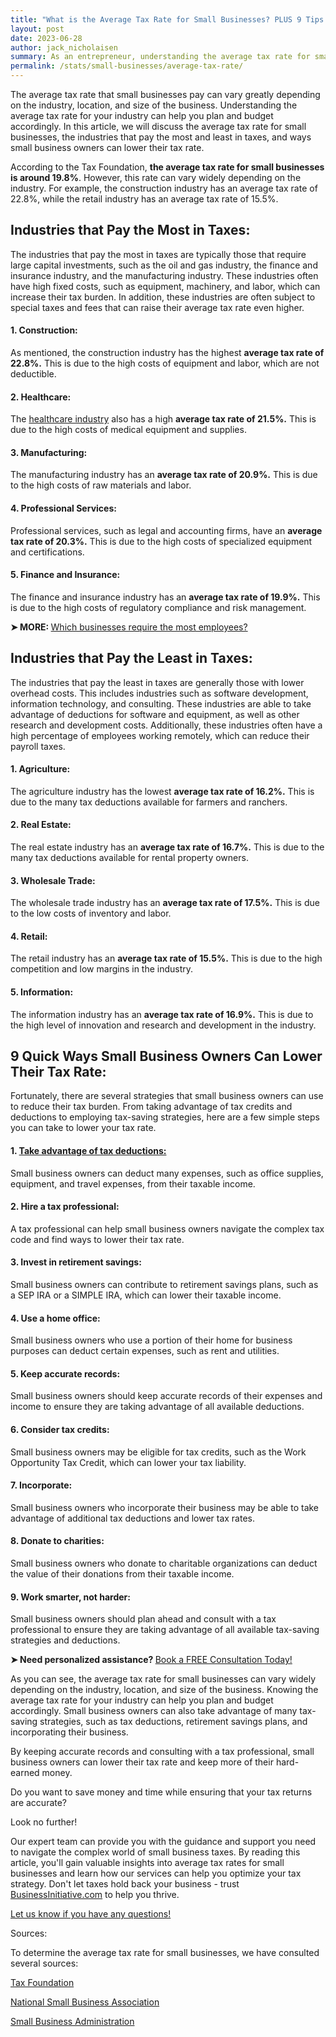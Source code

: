 ```yaml
---
title: "What is the Average Tax Rate for Small Businesses? PLUS 9 Tips to Lower it"
layout: post
date: 2023-06-28
author: jack_nicholaisen
summary: As an entrepreneur, understanding the average tax rate for small businesses is crucial to your success. This article provides valuable information on how taxes affect small businesses and what you can do to stay ahead of the game. By reading this article, you'll be able to make informed decisions about your business finances and avoid costly mistakes come tax season.
permalink: /stats/small-businesses/average-tax-rate/
---
```


The average tax rate that small businesses pay can vary greatly depending on the industry, location, and size of the business. Understanding the average tax rate for your industry can help you plan and budget accordingly. In this article, we will discuss the average tax rate for small businesses, the industries that pay the most and least in taxes, and ways small business owners can lower their tax rate.

According to the Tax Foundation, **the average tax rate for small businesses is around 19.8%**. However, this rate can vary widely depending on the industry. For example, the construction industry has an average tax rate of 22.8%, while the retail industry has an average tax rate of 15.5%.

## Industries that Pay the Most in Taxes:

The industries that pay the most in taxes are typically those that require large capital investments, such as the oil and gas industry, the finance and insurance industry, and the manufacturing industry. These industries often have high fixed costs, such as equipment, machinery, and labor, which can increase their tax burden. In addition, these industries are often subject to special taxes and fees that can raise their average tax rate even higher.

#### 1.  Construction: 
As mentioned, the construction industry has the highest **average tax rate of 22.8%.** This is due to the high costs of equipment and labor, which are not deductible.

#### 2.  Healthcare:
The [healthcare industry](https://www.businessinitiative.org/lets-meet-the-bad-actors-of-healthcare-reform/) also has a high **average tax rate of 21.5%.** This is due to the high costs of medical equipment and supplies.

#### 3.  Manufacturing:
The manufacturing industry has an **average tax rate of 20.9%.** This is due to the high costs of raw materials and labor.

#### 4.  Professional Services:
Professional services, such as legal and accounting firms, have an **average tax rate of 20.3%.** This is due to the high costs of specialized equipment and certifications.

#### 5.  Finance and Insurance:
The finance and insurance industry has an **average tax rate of 19.9%.** This is due to the high costs of regulatory compliance and risk management.

<p><b>➤ MORE: </b> <a href="https://www.businessinitiative.org/stats/number-of-employees-in-a-small-business/">Which businesses require the most employees?</a></p>

## Industries that Pay the Least in Taxes:

The industries that pay the least in taxes are generally those with lower overhead costs. This includes industries such as software development, information technology, and consulting. These industries are able to take advantage of deductions for software and equipment, as well as other research and development costs. Additionally, these industries often have a high percentage of employees working remotely, which can reduce their payroll taxes.

#### 1.  Agriculture:
The agriculture industry has the lowest **average tax rate of 16.2%.** This is due to the many tax deductions available for farmers and ranchers.

#### 2.  Real Estate:
The real estate industry has an **average tax rate of 16.7%.** This is due to the many tax deductions available for rental property owners.

#### 3.  Wholesale Trade:
The wholesale trade industry has an **average tax rate of 17.5%.** This is due to the low costs of inventory and labor.

#### 4.  Retail:
The retail industry has an **average tax rate of 15.5%.** This is due to the high competition and low margins in the industry.

#### 5.  Information:
The information industry has an **average tax rate of 16.9%.** This is due to the high level of innovation and research and development in the industry.

## 9 Quick Ways Small Business Owners Can Lower Their Tax Rate:

Fortunately, there are several strategies that small business owners can use to reduce their tax burden. From taking advantage of tax credits and deductions to employing tax-saving strategies, here are a few simple steps you can take to lower your tax rate.

#### 1.  [Take advantage of tax deductions:](https://www.businessinitiative.org/stats/small-businesses/tax-deductions/)
Small business owners can deduct many expenses, such as office supplies, equipment, and travel expenses, from their taxable income.

#### 2.  Hire a tax professional:
A tax professional can help small business owners navigate the complex tax code and find ways to lower their tax rate.

#### 3.  Invest in retirement savings:
Small business owners can contribute to retirement savings plans, such as a SEP IRA or a SIMPLE IRA, which can lower their taxable income.

#### 4.  Use a home office:
Small business owners who use a portion of their home for business purposes can deduct certain expenses, such as rent and utilities.

#### 5.  Keep accurate records:
Small business owners should keep accurate records of their expenses and income to ensure they are taking advantage of all available deductions.

#### 6.  Consider tax credits:
Small business owners may be eligible for tax credits, such as the Work Opportunity Tax Credit, which can lower your tax liability.

#### 7.  Incorporate:
Small business owners who incorporate their business may be able to take advantage of additional tax deductions and lower tax rates.

#### 8.  Donate to charities:
Small business owners who donate to charitable organizations can deduct the value of their donations from their taxable income.

#### 9.  Work smarter, not harder:
Small business owners should plan ahead and consult with a tax professional to ensure they are taking advantage of all available tax-saving strategies and deductions.

<p><b>➤ Need personalized assistance? </b> <a href="https://calendly.com/businessinitiative/30-minute-consultation-call"> Book a FREE Consultation Today!</a></p>


As you can see, the average tax rate for small businesses can vary widely depending on the industry, location, and size of the business. Knowing the average tax rate for your industry can help you plan and budget accordingly. Small business owners can also take advantage of many tax-saving strategies, such as tax deductions, retirement savings plans, and incorporating their business.

By keeping accurate records and consulting with a tax professional, small business owners can lower their tax rate and keep more of their hard-earned money.

Do you want to save money and time while ensuring that your tax returns are accurate?

Look no further!

Our expert team can provide you with the guidance and support you need to navigate the complex world of small business taxes. By reading this article, you'll gain valuable insights into average tax rates for small businesses and learn how our services can help you optimize your tax strategy. Don't let taxes hold back your business - trust [BusinessInitiative.com](https://www.businessinitiative.org/) to help you thrive.

[Let us know if you have any questions!](https://www.businessinitiative.org/contact/)

Sources:

To determine the average tax rate for small businesses, we have consulted several sources:

[Tax Foundation](https://taxfoundation.org/)

[National Small Business Association](https://www.nsba.biz/)

[Small Business Administration](https://www.sba.gov/)
